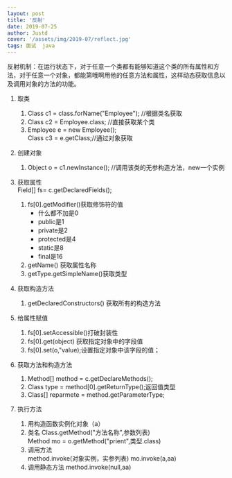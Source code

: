 ```yaml
---
layout: post
title: '反射'
date: 2019-07-25
author: Justd
cover: '/assets/img/2019-07/reflect.jpg'
tags: 面试  java  
---
```


反射机制：在运行状态下，对于任意一个类都有能够知道这个类的所有属性和方法，对于任意一个对象，都能第哦啊用他的任意方法和属性，这样动态获取信息以及调用对象的方法的功能。     
1. 取类

	1. Class c1 = class.forName("Employee"); //根据类名获取
	2. Class c2 = Employee.class; //直接获取某个类
	3. Employee e = new Employee();   
       Class c3 = e.getClass;//通过对象获取
	
2. 创建对象

	1. Object o = c1.newInstance(); //调用该类的无参构造方法，new一个实例
   

3. 获取属性    
    Field[] fs= c.getDeclaredFields();   
     1. fs[0].getModifier()获取修饰符的值   
          - 什么都不加是0    
          -  public是1    
          -  private是2   
          -  protected是4   
          -  static是8   
          -  final是16   
    2. getName() 获取属性名称  
    3. getType.getSimpleName()获取类型 
4. 获取构造方法
	1. getDeclaredConstructors() 获取所有的构造方法
5. 给属性赋值
   1. fs[0].setAccessible()打破封装性
   2. fs[0].get(object) 获取指定对象中的字段值
   3. fs[0].set(o,"value);设置指定对象中该字段的值；
6. 获取方法和构造方法
   1. Method[] method = c.getDeclareMethods();
   2. Class type = method[0].getReturnType();返回值类型
   3. Class[] reparmete = method.getParameterType;
7. 执行方法
   1. 用构造函数实例化对象（a） 
   2. 类名 Class.getMethod("方法名称",参数列表)    
        Method mo = o.getMethod("prient",类型.class)
   3. 调用方法  
        method.invoke(对象实例，实参列表)  mo.invoke(a,aa)
   4. 调用静态方法 method.invoke(null,aa)


